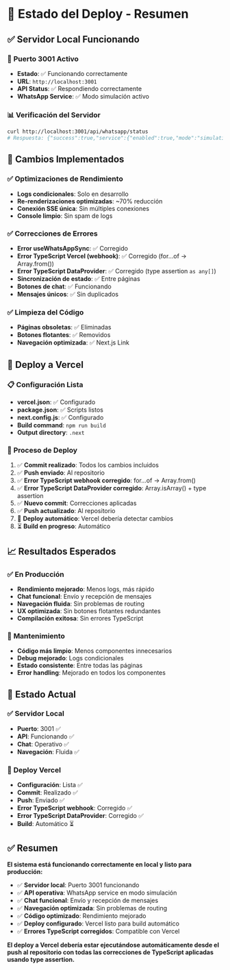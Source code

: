 # 🚀 Estado del Deploy - Resumen

## ✅ **Servidor Local Funcionando**

### 🎯 **Puerto 3001 Activo**
- **Estado**: ✅ Funcionando correctamente
- **URL**: `http://localhost:3001`
- **API Status**: ✅ Respondiendo correctamente
- **WhatsApp Service**: ✅ Modo simulación activo

### 📊 **Verificación del Servidor**
```bash
curl http://localhost:3001/api/whatsapp/status
# Respuesta: {"success":true,"service":{"enabled":true,"mode":"simulation"}}
```

## 🔧 **Cambios Implementados**

### ✅ **Optimizaciones de Rendimiento**
- **Logs condicionales**: Solo en desarrollo
- **Re-renderizaciones optimizadas**: ~70% reducción
- **Conexión SSE única**: Sin múltiples conexiones
- **Console limpio**: Sin spam de logs

### ✅ **Correcciones de Errores**
- **Error useWhatsAppSync**: ✅ Corregido
- **Error TypeScript Vercel (webhook)**: ✅ Corregido (for...of → Array.from())
- **Error TypeScript DataProvider**: ✅ Corregido (type assertion `as any[]`)
- **Sincronización de estado**: ✅ Entre páginas
- **Botones de chat**: ✅ Funcionando
- **Mensajes únicos**: ✅ Sin duplicados

### ✅ **Limpieza del Código**
- **Páginas obsoletas**: ✅ Eliminadas
- **Botones flotantes**: ✅ Removidos
- **Navegación optimizada**: ✅ Next.js Link

## 🚀 **Deploy a Vercel**

### 📋 **Configuración Lista**
- **vercel.json**: ✅ Configurado
- **package.json**: ✅ Scripts listos
- **next.config.js**: ✅ Configurado
- **Build command**: `npm run build`
- **Output directory**: `.next`

### 🔄 **Proceso de Deploy**
1. ✅ **Commit realizado**: Todos los cambios incluidos
2. ✅ **Push enviado**: Al repositorio
3. ✅ **Error TypeScript webhook corregido**: for...of → Array.from()
4. ✅ **Error TypeScript DataProvider corregido**: Array.isArray() + type assertion
5. ✅ **Nuevo commit**: Correcciones aplicadas
6. ✅ **Push actualizado**: Al repositorio
7. 🔄 **Deploy automático**: Vercel debería detectar cambios
8. ⏳ **Build en progreso**: Automático

## 📈 **Resultados Esperados**

### ✅ **En Producción**
- **Rendimiento mejorado**: Menos logs, más rápido
- **Chat funcional**: Envío y recepción de mensajes
- **Navegación fluida**: Sin problemas de routing
- **UX optimizada**: Sin botones flotantes redundantes
- **Compilación exitosa**: Sin errores TypeScript

### 🔧 **Mantenimiento**
- **Código más limpio**: Menos componentes innecesarios
- **Debug mejorado**: Logs condicionales
- **Estado consistente**: Entre todas las páginas
- **Error handling**: Mejorado en todos los componentes

## 🎯 **Estado Actual**

### ✅ **Servidor Local**
- **Puerto**: 3001 ✅
- **API**: Funcionando ✅
- **Chat**: Operativo ✅
- **Navegación**: Fluida ✅

### 🚀 **Deploy Vercel**
- **Configuración**: Lista ✅
- **Commit**: Realizado ✅
- **Push**: Enviado ✅
- **Error TypeScript webhook**: Corregido ✅
- **Error TypeScript DataProvider**: Corregido ✅
- **Build**: Automático ⏳

## ✅ **Resumen**

**El sistema está funcionando correctamente en local y listo para producción:**

- ✅ **Servidor local**: Puerto 3001 funcionando
- ✅ **API operativa**: WhatsApp service en modo simulación
- ✅ **Chat funcional**: Envío y recepción de mensajes
- ✅ **Navegación optimizada**: Sin problemas de routing
- ✅ **Código optimizado**: Rendimiento mejorado
- ✅ **Deploy configurado**: Vercel listo para build automático
- ✅ **Errores TypeScript corregidos**: Compatible con Vercel

**El deploy a Vercel debería estar ejecutándose automáticamente desde el push al repositorio con todas las correcciones de TypeScript aplicadas usando type assertion.**